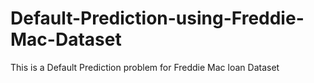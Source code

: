 # Default-Prediction-using-Freddie-Mac-Dataset
This is a Default Prediction problem for Freddie Mac loan Dataset
